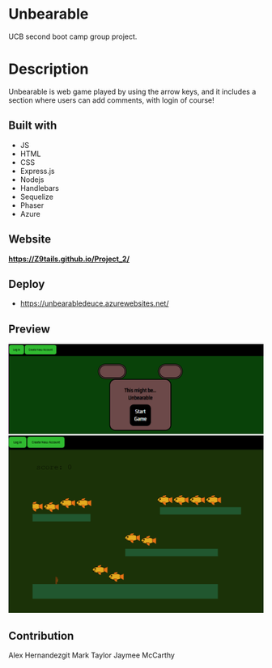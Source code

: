 # Unbearable
UCB second boot camp group project. 

# Description
Unbearable is web game played by using the arrow keys, and it includes a section where users can add comments, with login of course!

## Built with
* JS
* HTML
* CSS
* Express.js
* Nodejs
* Handlebars
* Sequelize
* Phaser
* Azure

## Website
**https://Z9tails.github.io/Project_2/**

## Deploy
* https://unbearabledeuce.azurewebsites.net/

## Preview
![Website preview](./public/assets/img/screenshot-bear.png)
![Website preview](./public/assets/img/screenshot-game.png)

## Contribution
Alex Hernandezgit 
Mark Taylor
Jaymee McCarthy
